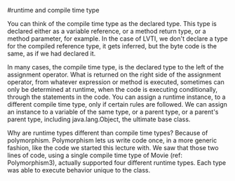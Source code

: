 #runtime and compile time type

You can think of the compile time type as the declared type.
This type is declared either as a variable reference, or a method return type, or a method parameter, for example.
In the case of LVTI, we don't declare a type for the compiled reference type, it gets inferred, but the byte code is the same, as if we had declared it.

In many cases, the compile time type, is the declared type to the left of the assignment operator.
What is returned on the right side of the assignment operator, from whatever expression or method is executed, sometimes can only be determined at runtime, when the code is executing conditionally, through the statements in the code.
You can assign a runtime instance, to a different compile time type, only if certain rules are followed.
We can assign an instance to a variable of the same type, or a parent type, or a parent's parent type, including java.lang.Object, the ultimate base class.

Why are runtime types different than compile time types?
Because of polymorphism.
Polymorphism lets us write code once, in a more generic fashion, like the code we started this lecture with.
We saw that those two lines of code, using a single compile time type of Movie (ref: Polymorphism3), actually supported four different runtime types.
Each type was able to execute behavior unique to the class.